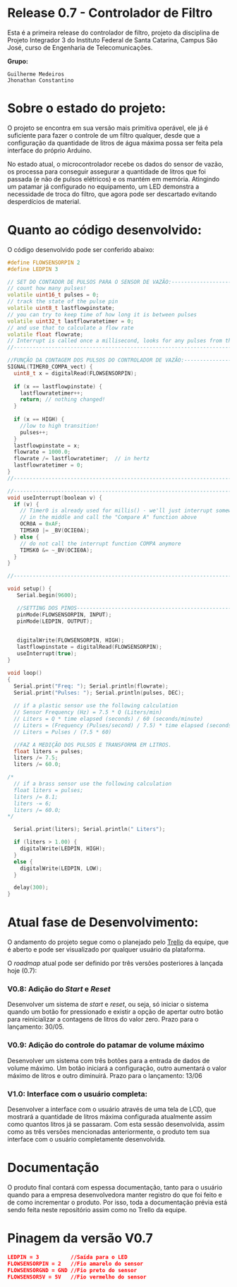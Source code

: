 # Release 0.7 - Controlador de Filtro 

Esta é a primeira release do controlador de filtro, projeto da disciplina de Projeto Integrador 3 do Instituto Federal de Santa Catarina, Campus São José, curso de Engenharia de Telecomunicações.

**Grupo:**
```
Guilherme Medeiros
Jhonathan Constantino
```

# Sobre o estado do projeto:

O projeto se encontra em sua versão mais primitiva operável, ele já é suficiente para fazer o controle de um filtro qualquer, desde que a configuração da quantidade de litros de água máxima possa ser feita pela interface do próprio Arduino.

No estado atual, o microcontrolador recebe os dados do sensor de vazão, os processa para conseguir assegurar a quantidade de litros que foi passada (e não de pulsos elétricos) e os mantém em memória. Atingindo um patamar já configurado no equipamento, um LED demonstra a necessidade de troca do filtro, que agora pode ser descartado evitando desperdícios de material.

# Quanto ao código desenvolvido:

O código desenvolvido pode ser conferido abaixo:

```C++
#define FLOWSENSORPIN 2
#define LEDPIN 3

// SET DO CONTADOR DE PULSOS PARA O SENSOR DE VAZÃO:-------------------------------------------------
// count how many pulses!
volatile uint16_t pulses = 0;
// track the state of the pulse pin
volatile uint8_t lastflowpinstate;
// you can try to keep time of how long it is between pulses
volatile uint32_t lastflowratetimer = 0;
// and use that to calculate a flow rate
volatile float flowrate;
// Interrupt is called once a millisecond, looks for any pulses from the sensor!
//---------------------------------------------------------------------------------------------------

//FUNÇÃO DA CONTAGEM DOS PULSOS DO CONTROLADOR DE VAZÃO:---------------------------------------------
SIGNAL(TIMER0_COMPA_vect) {
  uint8_t x = digitalRead(FLOWSENSORPIN);
  
  if (x == lastflowpinstate) {
    lastflowratetimer++;
    return; // nothing changed!
  }
  
  if (x == HIGH) {
    //low to high transition!
    pulses++;
  }
  lastflowpinstate = x;
  flowrate = 1000.0;
  flowrate /= lastflowratetimer;  // in hertz
  lastflowratetimer = 0;
}
//----------------------------------------------------------------------------------------------

//----------------------------------------------------------------------------------------------
void useInterrupt(boolean v) {
  if (v) {
    // Timer0 is already used for millis() - we'll just interrupt somewhere
    // in the middle and call the "Compare A" function above
    OCR0A = 0xAF;
    TIMSK0 |= _BV(OCIE0A);
  } else {
    // do not call the interrupt function COMPA anymore
    TIMSK0 &= ~_BV(OCIE0A);
  }
}

//---------------------------------------------------------------------------------------------

void setup() {
   Serial.begin(9600);

   //SETTING DOS PINOS-------------------------------------------------------------------------
   pinMode(FLOWSENSORPIN, INPUT);
   pinMode(LEDPIN, OUTPUT);

   
   digitalWrite(FLOWSENSORPIN, HIGH);
   lastflowpinstate = digitalRead(FLOWSENSORPIN);
   useInterrupt(true);
}

void loop()                     
{ 
  Serial.print("Freq: "); Serial.println(flowrate);
  Serial.print("Pulses: "); Serial.println(pulses, DEC);
  
  // if a plastic sensor use the following calculation
  // Sensor Frequency (Hz) = 7.5 * Q (Liters/min)
  // Liters = Q * time elapsed (seconds) / 60 (seconds/minute)
  // Liters = (Frequency (Pulses/second) / 7.5) * time elapsed (seconds) / 60
  // Liters = Pulses / (7.5 * 60)

  //FAZ A MEDIÇÃO DOS PULSOS E TRANSFORMA EM LITROS.
  float liters = pulses;
  liters /= 7.5;
  liters /= 60.0;

/*
  // if a brass sensor use the following calculation
  float liters = pulses;
  liters /= 8.1;
  liters -= 6;
  liters /= 60.0;
*/

  Serial.print(liters); Serial.println(" Liters");

  if (liters > 1.00) {
    digitalWrite(LEDPIN, HIGH);
  }
  else {
    digitalWrite(LEDPIN, LOW);
  }

  delay(300);
}
```
# Atual fase de Desenvolvimento:

O andamento do projeto segue como o planejado pelo [Trello](https://trello.com/b/0CHppdgA/pji3-controlador-de-filtro) da equipe, que é aberto e pode ser visualizado por qualquer usuário da plataforma.

O _roadmap_ atual pode ser definido por três versões posteriores à lançada hoje (0.7):

### V0.8: Adição do _Start_ e _Reset_
Desenvolver um sistema de _start_ e _reset_, ou seja, só iniciar o sistema quando um botão for pressionado e existir a opção de apertar outro botão para reinicializar a contagens de litros do valor zero.
Prazo para o lançamento: 30/05.

### V0.9: Adição do controle do patamar de volume máximo
Desenvolver um sistema com três botões para a entrada de dados de volume máximo. Um botão iniciará a configuração, outro aumentará o valor máximo de litros e outro diminuirá.
Prazo para o lançamento: 13/06

### V1.0: Interface com o usuário completa:
Desenvolver a interface com o usuário através de uma tela de LCD, que mostrará a quantidade de litros máxima configurada atualmente assim como quantos litros já se passaram. Com esta sessão desenvolvida, assim como as três versões mencionadas anteriormente, o produto tem sua interface com o usuário completamente desenvolvida.

# Documentação

O produto final contará com espessa documentação, tanto para o usuário quando para a empresa desenvolvedora manter registro do que foi feito e de como incrementar o produto. Por isso, toda a documentação prévia está sendo feita neste repositório assim como no Trello da equipe.

# Pinagem da versão V0.7

```json
LEDPIN = 3          //Saída para o LED
FLOWSENSORPIN = 2   //Fio amarelo do sensor
FLOWSENSORGND = GND //Fio preto do sensor
FLOWSENSOR5V = 5V   //Fio vermelho do sensor
